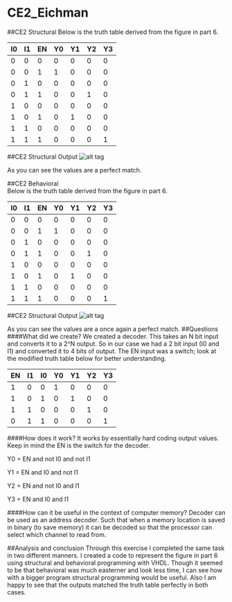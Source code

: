 CE2_Eichman
===
##CE2 Structural 
Below is the truth table derived from the figure in part 6.

| I0 | I1 | EN | Y0 | Y1 | Y2 | Y3 |
|----|----|----|----|----|----|----|
| 0  | 0  | 0  | 0  | 0  | 0  | 0  |
| 0  | 0  | 1  | 1  | 0  | 0  | 0  |
| 0  | 1  | 0  | 0  | 0  | 0  | 0  |
| 0  | 1  | 1  | 0  | 0  | 1  | 0  |
| 1  | 0  | 0  | 0  | 0  | 0  | 0  |
| 1  | 0  | 1  | 0  | 1  | 0  | 0  |
| 1  | 1  | 0  | 0  | 0  | 0  | 0  |
| 1  | 1  | 1  | 0  | 0  | 0  | 1  |
##CE2 Structural Output
![alt tag](https://raw2.github.com/DanielEichman/CE2/master/Decoder_Structural_testbench.jpg)

As you can see the values are a perfect match.

##CE2 Behavioral  
Below is the truth table derived from the figure in part 6.

| I0 | I1 | EN | Y0 | Y1 | Y2 | Y3 |
|----|----|----|----|----|----|----|
| 0  | 0  | 0  | 0  | 0  | 0  | 0  |
| 0  | 0  | 1  | 1  | 0  | 0  | 0  |
| 0  | 1  | 0  | 0  | 0  | 0  | 0  |
| 0  | 1  | 1  | 0  | 0  | 1  | 0  |
| 1  | 0  | 0  | 0  | 0  | 0  | 0  |
| 1  | 0  | 1  | 0  | 1  | 0  | 0  |
| 1  | 1  | 0  | 0  | 0  | 0  | 0  |
| 1  | 1  | 1  | 0  | 0  | 0  | 1  |
##CE2 Structural Output
![alt tag](https://raw2.github.com/DanielEichman/CE2/master/Decoder_Behavior_testbench.jpg)

As you can see the values are a once again a perfect match.
##Questions 
####What did we create?
We created a decoder. This takes an N bit input and converts it to a 2^N output. So in our case we had a 2 bit input (I0 and I1) and converted it to 4 bits of output. The EN input was a switch; look at the modified truth table below for better understanding. 

| EN | I1 | I0 | Y0 | Y1 | Y2 | Y3 |
|----|----|----|----|----|----|----|
| 1  | 0  | 0  | 1  | 0  | 0  | 0  |
| 1  | 0  | 1  | 0  | 1  | 0  | 0  |
| 1  | 1  | 0  | 0  | 0  | 1  | 0  |
| 0  | 1  | 1  | 0  | 0  | 0  | 1  |
####How does it work?
It works by essentially hard coding output values. Keep in mind the EN is the switch for the decoder. 

Y0 = EN and not I0 and not I1

Y1 = EN and I0 and not I1

Y2 = EN and not I0 and I1

Y3 = EN and I0 and I1

####How can it be useful in the context of computer memory? 
Decoder can be used as an address decoder. Such that when a memory location is saved in binary (to save memory) it can be decoded so that the processor can select which channel to read from. 

##Analysis and conclusion
Through this exercise I completed the same task in two different manners. I created a code to represent the figure in part 6 using structural and behavioral programming with VHDL. Though it seemed to be that behavioral was much easterner and look less time, I can see how with a bigger program structural programming would be useful. Also I am happy to see that the outputs matched the truth table perfectly in both cases.

